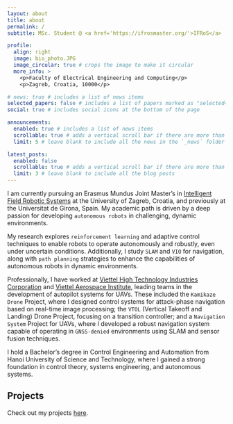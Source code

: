 ```yaml
---
layout: about
title: about
permalink: /
subtitle: MSc. Student @ <a href='https://ifrosmaster.org/'>IFRoS</a>

profile:
  align: right
  image: bio_photo.JPG
  image_circular: true # crops the image to make it circular
  more_info: >
    <p>Faculty of Electrical Engineering and Computing</p>
    <p>Zagreb, Croatia, 10000</p>

# news: true # includes a list of news items
selected_papers: false # includes a list of papers marked as "selected={true}"
social: true # includes social icons at the bottom of the page

announcements:
  enabled: true # includes a list of news items
  scrollable: true # adds a vertical scroll bar if there are more than 3 news items
  limit: 5 # leave blank to include all the news in the `_news` folder

latest_posts:
  enabled: false
  scrollable: true # adds a vertical scroll bar if there are more than 3 new posts items
  limit: 3 # leave blank to include all the blog posts
---
```


I am currently pursuing an Erasmus Mundus Joint Master’s in [Intelligent Field Robotic Systems](https://ifrosmaster.org/) at the University of Zagreb, Croatia, and previously at the Universitat de Girona, Spain. My academic path is driven by a deep passion for developing `autonomous robots` in challenging, dynamic environments.

My research explores `reinforcement learning` and adaptive control techniques to enable robots to operate autonomously and robustly, even under uncertain conditions. Additionally, I study `SLAM` and `VIO` for navigation, along with `path planning` strategies to enhance the capabilities of autonomous robots in dynamic environments.

Professionally, I have worked at [Viettel High Technology Industries Corporation](https://viettelhightech.vn/en) and [Viettel Aerospace Institute](https://vtx.vn/en), leading teams in the development of autopilot systems for UAVs. These included the `Kamikaze Drone` Project, where I designed control systems for attack-phase navigation based on real-time image processing; the `VTOL` (Vertical Takeoff and Landing) Drone Project, focusing on a transition controller; and a `Navigation System` Project for UAVs, where I developed a robust navigation system capable of operating in `GNSS-denied` environments using SLAM and sensor fusion techniques.

I hold a Bachelor’s degree in Control Engineering and Automation from Hanoi University of Science and Technology, where I gained a strong foundation in control theory, systems engineering, and autonomous systems.

<h2>Projects</h2>

Check out my projects [here](/projects/).





<!-- Write your biography here. Tell the world about yourself. Link to your favorite [subreddit](http://reddit.com). You can put a picture in, too. The code is already in, just name your picture `prof_pic.jpg` and put it in the `img/` folder.

Put your address / P.O. box / other info right below your picture. You can also disable any of these elements by editing `profile` property of the YAML header of your `_pages/about.md`. Edit `_bibliography/papers.bib` and Jekyll will render your [publications page](/al-folio/publications/) automatically.

Link to your social media connections, too. This theme is set up to use [Font Awesome icons](https://fontawesome.com/) and [Academicons](https://jpswalsh.github.io/academicons/), like the ones below. Add your Facebook, Twitter, LinkedIn, Google Scholar, or just disable all of them. -->
